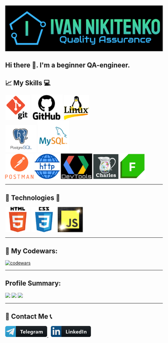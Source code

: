 ![Logo](assets/header-logo.png)

## Hi there 👋. I'm a beginner QA-engineer.

## 📈 My Skills 💻
<img src="./assets/git2-logo.png" width=80> <img src="./assets/GitHub-Logo223.png" width=100>  <img src="./assets/linux-operating-system-3.png" width=80> <br>
<img src="./assets/postgresql-6-logo.png" width=100>  <img src="./assets/mysql5-logo.png" width=100>   <br>
 <img src="./assets/postman1-logo.png" width=90> <img src="./assets/http-20.png" width=80>  <img src="./assets/black-devtools-ready1.jpg" width=100> 
<img src="./assets/CharlesProxy-logo1.png" width=80> <img src="./assets/Fiddler-Everywhere-Icon.png" width=82> <br>

_____

## 🚀 Technologies 📠
<img src="./assets/html5-logo.png" width=80> <img src="./assets/css3-logo-2.png" width=80> <img src="./assets/js-logo1.png" width=80>
_____

## 💎 My Codewars:
[![codewars](https://www.codewars.com/users/Ivan_Nikitenko/badges/large)](https://www.codewars.com/users/Ivan_Nikitenko)
_____

## Profile Summary:
![](https://github-profile-summary-cards.vercel.app/api/cards/profile-details?username=Ivan-Niki&theme=algolia)
![](https://github-profile-summary-cards.vercel.app/api/cards/stats?username=Ivan-Niki&theme=algolia) ![](https://github-profile-summary-cards.vercel.app/api/cards/repos-per-language?username=Ivan-Niki&theme=algolia)
_____


## 💬 Contact Me 📞
<!--<p align="left"> <a href="https://www.linkedin.com/in/ivan-nikitenko-qa/" target="_blank" rel="noreferrer"> <picture> <source media="(prefers-color-scheme: dark)" srcset="undefined" /> <source media="(prefers-color-scheme: light)" srcset="https://raw.githubusercontent.com/danielcranney/readme-generator/main/public/icons/socials/linkedin.svg" /> <img src="https://raw.githubusercontent.com/danielcranney/readme-generator/main/public/icons/socials/linkedin.svg" width="32" height="32" /></picture> </a> <a href="https://t.me/man_Ivan" target="_blank" rel="noreferrer"> <img src="assets/telegram-logo-5.png" width="34" height="32" /> </picture> </a> </p> <br> -->
<a href="https://t.me/man_Ivan" target="_blank" rel="noreferrer"> <img src="assets/telegram-button-icon1.png" height="35" /> </a> &nbsp; <a href="https://www.linkedin.com/in/ivan-nikitenko-qa/" target="_blank" rel="noreferrer"> <img src="assets/linkedin_button_icon.png" height="35" /> </a>


<!--
**Ivan-Niki/Ivan-Niki** is a ✨ _special_ ✨ repository because its `README.md` (this file) appears on your GitHub profile.

Here are some ideas to get you started:

- 🔭 I’m currently working on ...
- 🌱 I’m currently learning ...
- 👯 I’m looking to collaborate on ...
- 🤔 I’m looking for help with ...
- 💬 Ask me about ...
- 📫 How to reach me: ...
- 😄 Pronouns: ...
- ⚡ Fun fact: ...
-->
